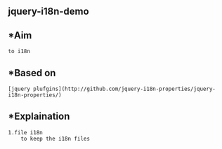 ## jquery-i18n-demo

## *Aim
    to i18n

## *Based on
    [jquery plufgins](http://github.com/jquery-i18n-properties/jquery-i18n-properties/)
  
## *Explaination
    1.file i18n 
        to keep the i18n files
